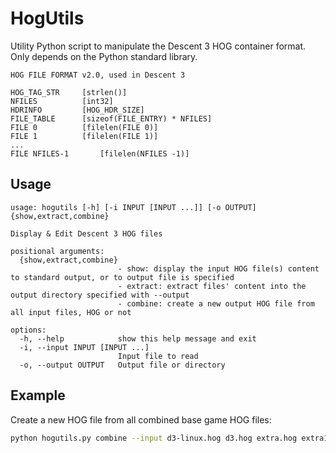 # HogUtils

Utility Python script to manipulate the Descent 3 HOG container format. Only depends on the Python standard library.

```
HOG FILE FORMAT v2.0, used in Descent 3

HOG_TAG_STR		[strlen()]
NFILES			[int32]
HDRINFO			[HOG_HDR_SIZE]
FILE_TABLE		[sizeof(FILE_ENTRY) * NFILES]
FILE 0			[filelen(FILE 0)]
FILE 1			[filelen(FILE 1)]
...
FILE NFILES-1		[filelen(NFILES -1)]
```

## Usage

```
usage: hogutils [-h] [-i INPUT [INPUT ...]] [-o OUTPUT] {show,extract,combine}

Display & Edit Descent 3 HOG files

positional arguments:
  {show,extract,combine}
                        - show: display the input HOG file(s) content to standard output, or to output file is specified
                        - extract: extract files' content into the output directory specified with --output
                        - combine: create a new output HOG file from all input files, HOG or not

options:
  -h, --help            show this help message and exit
  -i, --input INPUT [INPUT ...]
                        Input file to read
  -o, --output OUTPUT   Output file or directory
```
## Example

Create a new HOG file from all combined base game HOG files:

```bash
python hogutils.py combine --input d3-linux.hog d3.hog extra.hog extra1.hog extra13.hog ppics.hog --output combined.hog
```
